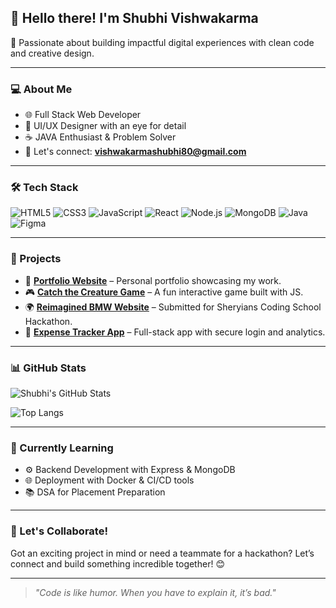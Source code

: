 ## 👋 Hello there! I'm Shubhi Vishwakarma

🚀 Passionate about building impactful digital experiences with clean code and creative design.

---

### 💻 About Me

- 🌐 Full Stack Web Developer  
- 🎨 UI/UX Designer with an eye for detail  
- ☕ JAVA Enthusiast & Problem Solver  
- 📧 Let's connect: **vishwakarmashubhi80@gmail.com**

---

### 🛠️ Tech Stack

![HTML5](https://img.shields.io/badge/HTML5-E34F26?style=flat&logo=html5&logoColor=white)
![CSS3](https://img.shields.io/badge/CSS3-1572B6?style=flat&logo=css3&logoColor=white)
![JavaScript](https://img.shields.io/badge/JavaScript-F7DF1E?style=flat&logo=javascript&logoColor=black)
![React](https://img.shields.io/badge/React-20232A?style=flat&logo=react&logoColor=61DAFB)
![Node.js](https://img.shields.io/badge/Node.js-339933?style=flat&logo=nodedotjs&logoColor=white)
![MongoDB](https://img.shields.io/badge/MongoDB-47A248?style=flat&logo=mongodb&logoColor=white)
![Java](https://img.shields.io/badge/Java-ED8B00?style=flat&logo=java&logoColor=white)
![Figma](https://img.shields.io/badge/Figma-F24E1E?style=flat&logo=figma&logoColor=white)

---

### 📌 Projects

- 💼 **[Portfolio Website](#)** – Personal portfolio showcasing my work.
- 🎮 **[Catch the Creature Game](#)** – A fun interactive game built with JS.
- 🌍 **[Reimagined BMW Website](#)** – Submitted for Sheryians Coding School Hackathon.
- 🧾 **[Expense Tracker App](#)** – Full-stack app with secure login and analytics.

---

### 📊 GitHub Stats

![Shubhi's GitHub Stats](https://github-readme-stats.vercel.app/api?username=ShubhiVishwakarma&show_icons=true&theme=radical)

![Top Langs](https://github-readme-stats.vercel.app/api/top-langs/?username=ShubhiVishwakarma&layout=compact&theme=radical)

---

### 🌱 Currently Learning

- ⚙️ Backend Development with Express & MongoDB  
- 🌐 Deployment with Docker & CI/CD tools  
- 📚 DSA for Placement Preparation  

---

### 🤝 Let's Collaborate!

Got an exciting project in mind or need a teammate for a hackathon? Let’s connect and build something incredible together! 😊

---

> *"Code is like humor. When you have to explain it, it’s bad."*


